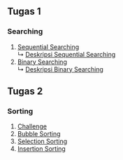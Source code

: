## Tugas 1 
### Searching
1. <a href="Searching/Sequential Searching.c"> Sequential Searching</a><br>
↳ <a href="Searching/Deskripsi Binary Searching"> Deskripsi Sequential Searching</a><br>
2. <a href="Searching/Binary searching.c"> Binary Searching</a><br>
↳ <a href="Searching/Deskripsi Sequential Searching"> Deskripsi Binary Searching</a><br>
## Tugas 2
### Sorting
1. <a href="Sorting/Challenge.c"> Challenge </a><br>
2. <a href=""> Bubble Sorting </a><br>
3. <a href=""> Selection Sorting </a><br>
4. <a href=""> Insertion Sorting </a><br>
